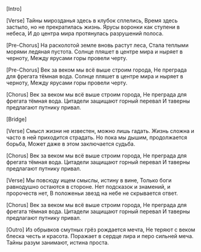 [Intro]

[Verse]
Тайны мирозданья здесь в клубок сплелись,
Время здесь застыло, но не прекратилась жизнь.
Ярусы воронки как ступени в небеса,
И до центра мира протянулась разрушений полоса.

[Pre-Chorus]
На расколотой земле вновь растут леса,
Стала теплыми морями ледяная пустота.
Солнце пляшет в центре мира и ныряет в черноту,
Между ярусами горы провели черту.

[Pre-Chorus]
Век за веком мы всё выше строим города,
Не преграда для фрегата тёмная вода.
Солнце пляшет в центре мира и ныряет в черноту,
Между ярусами горы провели черту.

[Chorus]
Век за веком мы всё выше строим города,
Не преграда для фрегата тёмная вода.
Цитадели защищают горный перевал
И таверны предлагают путнику привал.

[Bridge]

[Verse]
Смысл жизни не известен, можно лишь гадать.
Жизнь сложна и часто в ней приходится страдать.
Но пока мы дышим, продолжается борьба,
Может даже в этом заключается судьба.

[Chorus]
Век за веком мы всё выше строим города,
Не преграда для фрегата тёмная вода.
Цитадели защищают горный перевал
И таверны предлагают путнику привал.

[Verse]
Мы повсюду ищем смыслы, истину в вине,
Только боги равнодушно остаются в стороне.
Нет подсказок и знамений, и пророчеств нет,
В положеньи звезд на небе не скрывается ответ.

[Chorus]
Век за веком мы всё выше строим города,
Не преграда для фрегата тёмная вода.
Цитадели защищают горный перевал
И таверны предлагают путнику привал.

[Outro]
Из обрывков смутных грёз рождается мечта,
Не теряют с веком блеска честь и красота.
Поражает в сердце лира и перо сильней меча.
Тайны разум занимают, истина проста.
